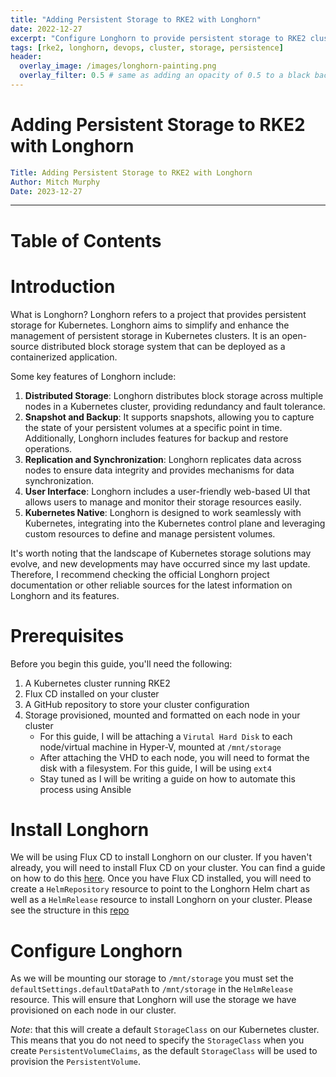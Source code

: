 ```yaml
---
title: "Adding Persistent Storage to RKE2 with Longhorn"
date: 2022-12-27
excerpt: "Configure Longhorn to provide persistent storage to RKE2 clusters using Flux CD"
tags: [rke2, longhorn, devops, cluster, storage, persistence]
header:
  overlay_image: /images/longhorn-painting.png
  overlay_filter: 0.5 # same as adding an opacity of 0.5 to a black background
---
```


# Adding Persistent Storage to RKE2 with Longhorn

```yaml
Title: Adding Persistent Storage to RKE2 with Longhorn
Author: Mitch Murphy
Date: 2023-12-27
```

---

# Table of Contents

# Introduction

What is Longhorn? Longhorn refers to a project that provides persistent storage for Kubernetes. Longhorn aims to simplify and enhance the management of persistent storage in Kubernetes clusters. It is an open-source distributed block storage system that can be deployed as a containerized application.

Some key features of Longhorn include:

1. **Distributed Storage**: Longhorn distributes block storage across multiple nodes in a Kubernetes cluster, providing redundancy and fault tolerance.
2. **Snapshot and Backup**: It supports snapshots, allowing you to capture the state of your persistent volumes at a specific point in time. Additionally, Longhorn includes features for backup and restore operations.
3. **Replication and Synchronization**: Longhorn replicates data across nodes to ensure data integrity and provides mechanisms for data synchronization.
4. **User Interface**: Longhorn includes a user-friendly web-based UI that allows users to manage and monitor their storage resources easily.
5. **Kubernetes Native**: Longhorn is designed to work seamlessly with Kubernetes, integrating into the Kubernetes control plane and leveraging custom resources to define and manage persistent volumes.

It's worth noting that the landscape of Kubernetes storage solutions may evolve, and new developments may have occurred since my last update. Therefore, I recommend checking the official Longhorn project documentation or other reliable sources for the latest information on Longhorn and its features.

# Prerequisites

Before you begin this guide, you'll need the following:

1. A Kubernetes cluster running RKE2
2. Flux CD installed on your cluster
3. A GitHub repository to store your cluster configuration
4. Storage provisioned, mounted and formatted on each node in your cluster
   - For this guide, I will be attaching a `Virutal Hard Disk` to each node/virtual machine in Hyper-V, mounted at `/mnt/storage`
   - After attaching the VHD to each node, you will need to format the disk with a filesystem. For this guide, I will be using `ext4`
   - Stay tuned as I will be writing a guide on how to automate this process using Ansible

# Install Longhorn

We will be using Flux CD to install Longhorn on our cluster. If you haven't already, you will need to install Flux CD on your cluster. You can find a guide on how to do this [here](https://mitchmurphy.dev/posts/fluxcd/). Once you have Flux CD installed, you will need to create a `HelmRepository` resource to point to the Longhorn Helm chart as well as a `HelmRelease` resource to install Longhorn on your cluster. Please see the structure in this [repo](#)

# Configure Longhorn

As we will be mounting our storage to `/mnt/storage` you must set the `defaultSettings.defaultDataPath` to `/mnt/storage` in the `HelmRelease` resource. This will ensure that Longhorn will use the storage we have provisioned on each node in our cluster.

_Note_: that this will create a default `StorageClass` on our Kubernetes cluster. This means that you do not need to specify the `StorageClass` when you create `PersistentVolumeClaims`, as the default `StorageClass` will be used to provision the `PersistentVolume`.

